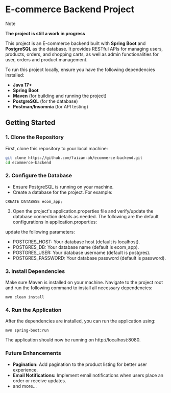 # E-commerce Backend Project

> [!NOTE]
> **The project is still a work in progress**
> 

This project is an E-commerce backend built with **Spring Boot** and **PostgreSQL** as the database. It provides RESTful APIs for managing users, products, orders, and shopping carts, as well as admin functionalities for user, orders and product management.

To run this project locally, ensure you have the following dependencies installed:

- **Java 17+**
- **Spring Boot**
- **Maven** (for building and running the project)
- **PostgreSQL** (for the database)
- **Postman/Insomnia** (for API testing)

## Getting Started
### 1. Clone the Repository

First, clone this repository to your local machine:

```bash
git clone https://github.com/faizan-ah/ecommerce-backend.git
cd ecommerce-backend
```
### 2. Configure the Database
 - Ensure PostgreSQL is running on your machine.
 - Create a database for the project. For example:
```
CREATE DATABASE ecom_app;
```

3. Open the project's application.properties file and verify/update the database connection details as needed. The following are the default configurations in application.properties:

update the following parameters:
 - POSTGRES_HOST: Your database host (default is localhost).
 - POSTGRES_DB: Your database name (default is ecom_app).
 - POSTGRES_USER: Your database username (default is postgres).
 - POSTGRES_PASSWORD: Your database password (default is password).

### 3. Install Dependencies
Make sure Maven is installed on your machine. Navigate to the project root and run the following command to install all necessary dependencies:
```
mvn clean install
```
### 4. Run the Application
After the dependencies are installed, you can run the application using:
```
mvn spring-boot:run
```
The application should now be running on http://localhost:8080.

### Future Enhancements
 - **Pagination:** Add pagination to the product listing for better user experience.
 - **Email Notifications:** Implement email notifications when users place an order or receive updates.
 - and more...

